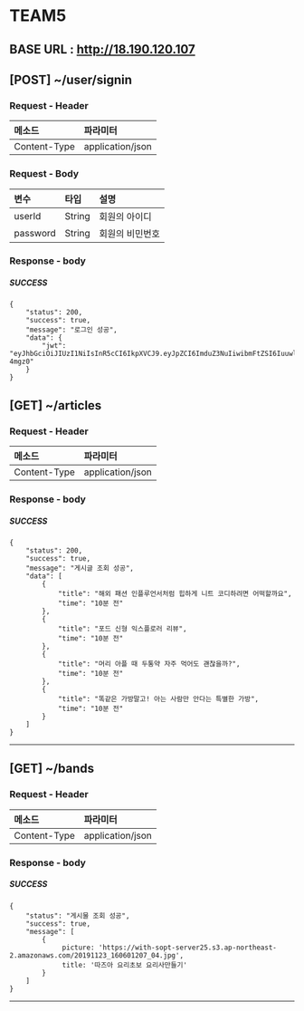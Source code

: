 # TEAM5 
## BASE URL : http://18.190.120.107

## **[POST] ~/user/signin**
### Request - Header
| 메소드 | 파라미터 |
|:-------|:----------|
|Content-Type|application/json|

### Request - Body
| 변수 | 타입 | 설명 |
|:----------|:----------|:-----------|
| userId | String | 회원의 아이디 |
| password | String | 회원의 비민번호 |

### Response - body
##### SUCCESS
```
{
    "status": 200,
    "success": true,
    "message": "로그인 성공",
    "data": {
        "jwt": "eyJhbGciOiJIUzI1NiIsInR5cCI6IkpXVCJ9.eyJpZCI6ImduZ3NuIiwibmFtZSI6IuuwleqyveyEoCJ9.3GxjfeyyEPK1mHuskJOpjK7ZESOlYQYBi_5cE-4mgz0"
    }
}
```


## **[GET] ~/articles**
### Request - Header
| 메소드 | 파라미터 |
|:-------|:----------|
|Content-Type|application/json|

### Response - body
##### SUCCESS
```
{
    "status": 200,
    "success": true,
    "message": "게시글 조회 성공",
    "data": [
        {
            "title": "해외 패션 인플루언서처럼 힙하게 니트 코디하려면 어떡할까요",
            "time": "10분 전"
        },
        {
            "title": "포드 신형 익스플로러 리뷰",
            "time": "10분 전"
        },
        {
            "title": "머리 아플 때 두통약 자주 먹어도 괜찮을까?",
            "time": "10분 전"
        },
        {
            "title": "똑같은 가방말고! 아는 사람만 안다는 특별한 가방",
            "time": "10분 전"
        }
    ]
}
```

---
## **[GET] ~/bands**
### Request - Header
| 메소드 | 파라미터 |
|:-------|:----------|
|Content-Type|application/json|

### Response - body
##### SUCCESS
```
{
    "status": "게시물 조회 성공",
    "success": true,
    "message": [
        {
             picture: 'https://with-sopt-server25.s3.ap-northeast-2.amazonaws.com/20191123_160601207_04.jpg',
             title: '따즈아 요리초보 요리사만들기'
        }
    ]
}
```

---

